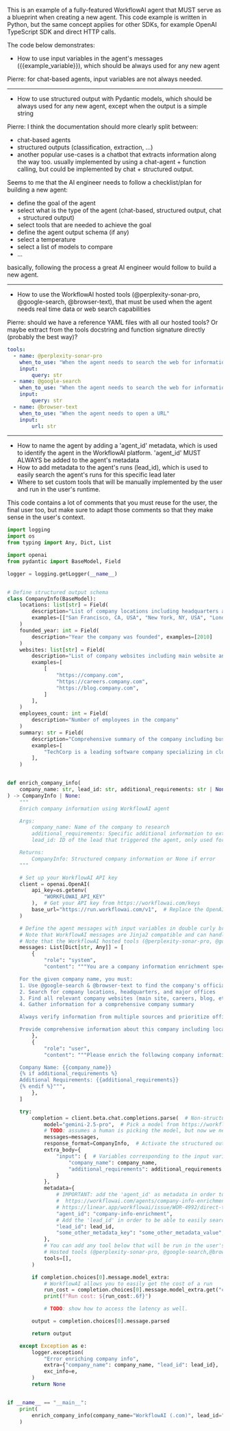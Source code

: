 This is an example of a fully-featured WorkflowAI agent that MUST serve as a blueprint when creating a new agent. This code example is written in Python, but the same concept applies for other SDKs, for example OpenAI TypeScript SDK and direct HTTP calls.

The code below demonstrates:

- How to use input variables in the agent's messages ({{example_variable}}), which should be always used for any new agent

Pierre: for chat-based agents, input variables are not always needed.

---

- How to use structured output with Pydantic models, which should be always used for any new agent, except when the output is a simple string

Pierre: I think the documentation should more clearly split between:

- chat-based agents
- structured outputs (classification, extraction, ...)
- another popular use-cases is a chatbot that extracts information along the way too. usually implemented by using a chat-agent + function calling, but could be implemented by chat + structured output.

Seems to me that the AI engineer needs to follow a checklist/plan for building a new agent:

- define the goal of the agent
- select what is the type of the agent (chat-based, structured output, chat + structured output)
- select tools that are needed to achieve the goal
- define the agent output schema (if any)
- select a temperature
- select a list of models to compare
- ...

basically, following the process a great AI engineer would follow to build a new agent.

---

- How to use the WorkflowAI hosted tools (@perplexity-sonar-pro, @google-search, @browser-text), that must be used when the agent needs real time data or web search capabilities

Pierre: should we have a reference YAML files with all our hosted tools? Or maybe extract from the tools docstring and function signature directly (probably the best way)?

```yaml
tools:
  - name: @perplexity-sonar-pro
    when_to_use: "When the agent needs to search the web for information"
    input:
        query: str
  - name: @google-search
    when_to_use: "When the agent needs to search the web for information"
    input:
        query: str
  - name: @browser-text
    when_to_use: "When the agent needs to open a URL"
    input:
        url: str
```

---

- How to name the agent by adding a 'agent_id' metadata, which is used to identify the agent in the WorkflowAI platform. 'agent_id' MUST ALWAYS be added to the agent's metadata
- How to add metadata to the agent's runs (lead_id), which is used to easily search the agent's runs for this specific lead later
- Where to set custom tools that will be manually implemented by the user and run in the user's runtime.

This code contains a lot of comments that you must reuse for the user, the final user too, but make sure to adapt those comments so that they make sense in the user's context.

```python
import logging
import os
from typing import Any, Dict, List

import openai
from pydantic import BaseModel, Field

logger = logging.getLogger(__name__)


# Define structured output schema
class CompanyInfo(BaseModel):
    locations: list[str] = Field(
        description="List of company locations including headquarters and major offices",  # description and examples help the agent understand the expected output
        examples=[["San Francisco, CA, USA", "New York, NY, USA", "London, UK"]],
    )
    founded_year: int = Field(
        description="Year the company was founded", examples=[2010]
    )
    websites: list[str] = Field(
        description="List of company websites including main website and relevant subdomains. Include full URLs with protocol",
        examples=[
            [
                "https://company.com",
                "https://careers.company.com",
                "https://blog.company.com",
            ]
        ],
    )
    employees_count: int = Field(
        description="Number of employees in the company"
    )
    summary: str = Field(
        description="Comprehensive summary of the company including business model, key products/services, and market position",
        examples=[
            "TechCorp is a leading software company specializing in cloud infrastructure solutions, serving over 10,000 enterprise customers globally with their flagship platform that enables scalable application deployment."
        ],
    )


def enrich_company_info(
    company_name: str, lead_id: str, additional_requirements: str | None = None
) -> CompanyInfo | None:
    """
    Enrich company information using WorkflowAI agent

    Args:
        company_name: Name of the company to research
        additional_requirements: Specific additional information to extract
        lead_id: ID of the lead that triggered the agent, only used for metadata in order to faciliate tracking down the road

    Returns:
        CompanyInfo: Structured company information or None if error
    """

    # Set up your WorkflowAI API key
    client = openai.OpenAI(
        api_key=os.getenv(
            "WORKFLOWAI_API_KEY"
        ),  # Get your API key from https://workflowai.com/keys
        base_url="https://run.workflowai.com/v1",  # Replace the OpenAI base URL with the WorkflowAI one
    )

    # Define the agent messages with input variables in double curly braces {{}}
    # Note that WorkflowAI messages are Jinja2 compatible and can handle if statements (see: {% if additional_requirements %})
    # Note that the WorkflowAI hosted tools (@perplexity-sonar-pro, @google-search, @browser-text) are directly added into the messages and DO NOT need to be also added to the 'tools' parameter of the client.beta.chat.completions.parse call
    messages: List[Dict[str, Any]] = [
        {
            "role": "system",
            "content": """You are a company information enrichment specialist. Your task is to gather comprehensive information about companies using web search and provide structured, accurate data.

    For the given company name, you must:
    1. Use @google-search & @browser-text to find the company's official information
    2. Search for company locations, headquarters, and major offices
    3. Find all relevant company websites (main site, careers, blog, etc.)
    4. Gather information for a comprehensive company summary

    Always verify information from multiple sources and prioritize official company sources. Be thorough but concise in your responses.

    Provide comprehensive information about this company including locations, websites, and a detailed summary. If additional requirements are specified, make sure to address those specifically.""",
        },
        {
            "role": "user",
            "content": """Please enrich the following company information:

    Company Name: {{company_name}}
    {% if additional_requirements %}
    Additional Requirements: {{additional_requirements}}
    {% endif %}""",
        },
    ]

    try:
        completion = client.beta.chat.completions.parse(  # Non-structured output is also supported with 'client.chat.completions.parse'
            model="gemini-2.5-pro",  # Pick a model from https://workflowai.com/models, more than 100 models are available
            # TODO: assumes a human is picking the model, but now we need to assume an agent is picking the model, so curl https://run.workflowai.com/v1/models or "list_available_models" in the MCP server
            messages=messages,
            response_format=CompanyInfo,  # Activate the structured output by passing the Pydantic model here
            extra_body={
                "input": {  # Variables corresponding to the input variables in the messages are passed as a dictionary here
                    "company_name": company_name,
                    "additional_requirements": additional_requirements or "",
                }
            },
            metadata={
                # IMPORTANT: add the 'agent_id' as metadata in order to have all the agent's runs logged at:
                #  https://workflowai.com/agents/company-info-enrichment/1/runs
                # https://linear.app/workflowai/issue/WOR-4992/direct-to-latest-schema-when-url-doesnt-contain-schema#comment-7c808b74
                "agent_id": "company-info-enrichment",
                # Add the 'lead_id' in order to be able to easily search the agent's runs for this specific lead later
                "lead_id": lead_id,
                "some_other_metadata_key": "some_other_metadata_value",
            },
            # You can add any tool below that will be run in the user's runtime.
            # Hosted tools (@perplexity-sonar-pro, @google-search,@browser-text) are already included in the messages and DO NOT need to be added here
            tools=[],
        )

        if completion.choices[0].message.model_extra:
            # WorkflowAI allows you to easily get the cost of a run
            run_cost = completion.choices[0].message.model_extra.get("cost_usd", 0)
            print(f"Run cost: ${run_cost:.6f}")

            # TODO: show how to access the latency as well.

        output = completion.choices[0].message.parsed

        return output

    except Exception as e:
        logger.exception(
            "Error enriching company info",
            extra={"company_name": company_name, "lead_id": lead_id},
            exc_info=e,
        )
        return None


if __name__ == "__main__":
    print(
        enrich_company_info(company_name="WorkflowAI (.com)", lead_id="example_lead_id")
    )

```
